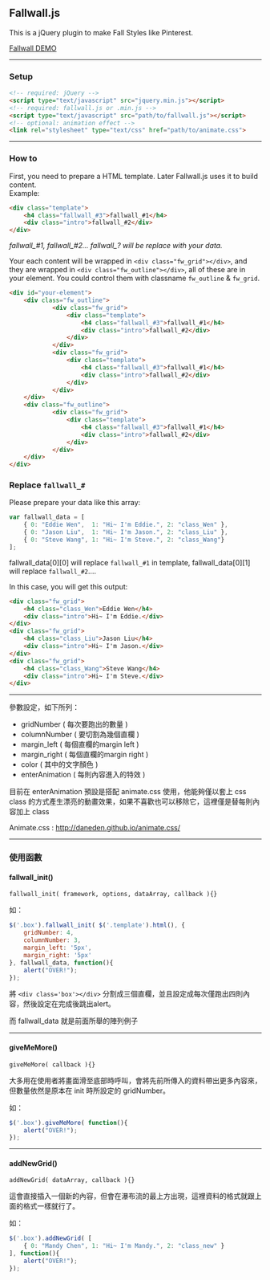 ## Fallwall.js

This is a jQuery plugin to make Fall Styles like Pinterest.

[Fallwall DEMO](http://github.eddiewen.me/fallwall.js/)

----

### Setup

~~~html
<!-- required: jQuery -->
<script type="text/javascript" src="jquery.min.js"></script>
<!-- required: fallwall.js or .min.js -->
<script type="text/javascript" src="path/to/fallwall.js"></script>
<!-- optional: animation effect -->
<link rel="stylesheet" type="text/css" href="path/to/animate.css">
~~~

----

### How to

First, you need to prepare a HTML template. Later Fallwall.js uses it to build content.  
Example:

~~~html
<div class="template">
	<h4 class="fallwall_#3">fallwall_#1</h4>
	<div class="intro">fallwall_#2</div>
</div>
~~~

*fallwall\_#1, fallwall\_#2... fallwall\_? will be replace with your data.*

Your each content will be wrapped in `<div class="fw_grid"></div>`, and they are wrapped in `<div class="fw_outline"></div>`, all of these are in your element. You could control them with classname `fw_outline` & `fw_grid`.

~~~html
<div id="your-element">
	<div class="fw_outline">
			<div class="fw_grid">
				<div class="template">
					<h4 class="fallwall_#3">fallwall_#1</h4>
					<div class="intro">fallwall_#2</div>
				</div>
			</div>
			<div class="fw_grid">
				<div class="template">
					<h4 class="fallwall_#3">fallwall_#1</h4>
					<div class="intro">fallwall_#2</div>
				</div>
			</div>
	</div>
	<div class="fw_outline">
			<div class="fw_grid">
				<div class="template">
					<h4 class="fallwall_#3">fallwall_#1</h4>
					<div class="intro">fallwall_#2</div>
				</div>
			</div>
	</div>
</div>
~~~

### Replace `fallwall_#`

Please prepare your data like this array:

~~~javascript
var fallwall_data = [
	{ 0: "Eddie Wen",  1: "Hi~ I'm Eddie.", 2: "class_Wen" },
	{ 0: "Jason Liu",  1: "Hi~ I'm Jason.", 2: "class_Liu" },
	{ 0: "Steve Wang", 1: "Hi~ I'm Steve.", 2: "class_Wang"}
];
~~~

fallwall\_data[0][0] will replace `fallwall_#1` in template, fallwall\_data[0][1] will replace `fallwall_#2`....

In this case, you will get this output:

~~~html
<div class="fw_grid">
	<h4 class="class_Wen">Eddie Wen</h4>
	<div class="intro">Hi~ I'm Eddie.</div>
</div>
<div class="fw_grid">
	<h4 class="class_Liu">Jason Liu</h4>
	<div class="intro">Hi~ I'm Jason.</div>
</div>
<div class="fw_grid">
	<h4 class="class_Wang">Steve Wang</h4>
	<div class="intro">Hi~ I'm Steve.</div>
</div>
~~~

----

參數設定，如下所列：

* gridNumber ( 每次要跑出的數量 )
* columnNumber ( 要切割為幾個直欄 )
* margin_left ( 每個直欄的margin left )
* margin_right ( 每個直欄的margin right )
* color ( 其中的文字顏色 )
* enterAnimation ( 每則內容進入的特效 )

目前在 enterAnimation 預設是搭配 animate.css 使用，他能夠僅以套上 css class 的方式產生漂亮的動畫效果，如果不喜歡也可以移除它，這裡僅是替每則內容加上 class

Animate.css :  <http://daneden.github.io/animate.css/>

----

### 使用函數

#### fallwall_init()

`fallwall_init( framework, options, dataArray, callback ){}`

如：

~~~javascript
$('.box').fallwall_init( $('.template').html(), {
	gridNumber: 4,
	columnNumber: 3,
	margin_left: '5px',
	margin_right: '5px'
}, fallwall_data, function(){
	alert("OVER!");
});
~~~

將 `<div class='box'></div>` 分割成三個直欄，並且設定成每次僅跑出四則內容，然後設定在完成後跳出alert。

而 fallwall_data 就是前面所舉的陣列例子

----

#### giveMeMore()

`giveMeMore( callback ){}`

大多用在使用者將畫面滑至底部時呼叫，會將先前所傳入的資料帶出更多內容來，但數量依然是原本在 init 時所設定的 gridNumber。

如：

~~~javascript
$('.box').giveMeMore( function(){
	alert("OVER!");
});
~~~

----

#### addNewGrid()

`addNewGrid( dataArray, callback ){}`

這會直接插入一個新的內容，但會在瀑布流的最上方出現，這裡資料的格式就跟上面的格式一樣就行了。

如：

~~~javascript
$('.box').addNewGrid( [
	{ 0: "Mandy Chen", 1: "Hi~ I'm Mandy.", 2: "class_new" }
], function(){
	alert("OVER!");
});
~~~
